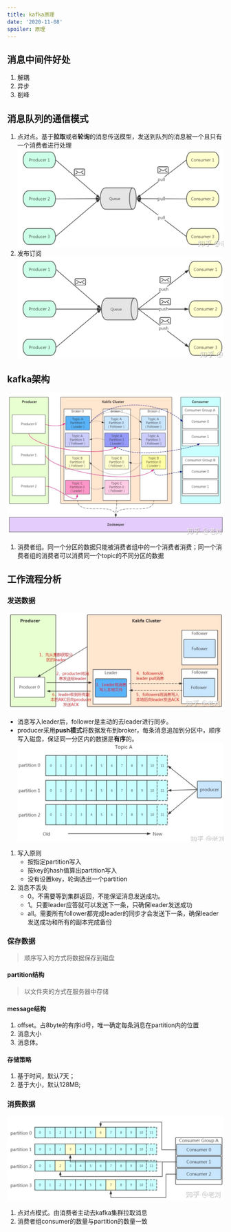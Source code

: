 ```yaml
---
title: kafka原理
date: '2020-11-08'
spoiler: 原理
---
```

## 消息中间件好处
1. 解耦
1. 异步
1. 削峰

## 消息队列的通信模式
1. 点对点。基于**拉取**或者**轮询**的消息传送模型，发送到队列的消息被一个且只有一个消费者进行处理
![image](./msg-model1.png)
1. 发布订阅
![image](./msg-model2.png)

## kafka架构
![image](./kafka-architecture.png)
1. 消费者组。同一个分区的数据只能被消费者组中的一个消费者消费；同一个消费者组的消费者可以消费同一个topic的不同分区的数据

## 工作流程分析
### 发送数据
![image](./sendMsg.png)
- 消息写入leader后，follower是主动的去leader进行同步。
- producer采用**push模式**将数据发布到broker，每条消息追加到分区中，顺序写入磁盘，保证同一分区内的数据是**有序**的。
![image](./writeMsg.png)
1. 写入原则
    - 按指定partition写入
    - 按key的hash值算出partition写入
    - 没有设置key，轮询选出一个partition
1. 消息不丢失
    - 0。不需要等到集群返回，不能保证消息发送成功。
    - 1。只要leader应答就可以发送下一条，只确保leader发送成功
    - all。需要所有follower都完成leader的同步才会发送下一条，确保leader发送成功和所有的副本完成备份

### 保存数据
> 顺序写入的方式将数据保存到磁盘

#### partition结构
> 以文件夹的方式在服务器中存储

#### message结构
1. offset。占8byte的有序id号，唯一确定每条消息在partition内的位置
1. 消息大小
1. 消息体。

#### 存储策略
1. 基于时间，默认7天；
1. 基于大小，默认128MB;

### 消费数据
![image](./consumer-msg.png)
1. 点对点模式。由消费者主动去kafka集群拉取消息
1. 消费者组consumer的数量与partition的数量一致
